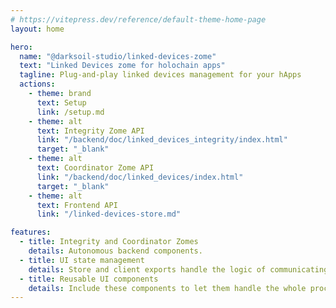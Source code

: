 ```yaml
---
# https://vitepress.dev/reference/default-theme-home-page
layout: home

hero:
  name: "@darksoil-studio/linked-devices-zome"
  text: "Linked Devices zome for holochain apps"
  tagline: Plug-and-play linked devices management for your hApps
  actions:
    - theme: brand
      text: Setup
      link: /setup.md
    - theme: alt
      text: Integrity Zome API
      link: "/backend/doc/linked_devices_integrity/index.html"
      target: "_blank"
    - theme: alt
      text: Coordinator Zome API
      link: "/backend/doc/linked_devices/index.html"
      target: "_blank"
    - theme: alt
      text: Frontend API
      link: "/linked-devices-store.md"

features:
  - title: Integrity and Coordinator Zomes
    details: Autonomous backend components.
  - title: UI state management
    details: Store and client exports handle the logic of communicating with the zomes from the UI out of the box.
  - title: Reusable UI components
    details: Include these components to let them handle the whole process for you.
---
```

